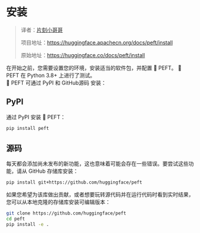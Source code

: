 # 安装

> 译者：[片刻小哥哥](https://github.com/jiangzhonglian)
>
> 项目地址：<https://huggingface.apachecn.org/docs/peft/install>
>
> 原始地址：<https://huggingface.co/docs/peft/install>



在开始之前，您需要设置您的环境，安装适当的软件包，并配置 🤗 PEFT。 
🤗 PEFT 在 Python 3.8+ 上进行了测试。  
🤗 PEFT 可通过 PyPI 和 GitHub源码 安装：  


## PyPI
通过 PyPI 安装 🤗 PEFT：

```bash
pip install peft
```


## 源码

每天都会添加尚未发布的新功能，这也意味着可能会存在一些错误。要尝试这些功能，请从 GitHub 存储库安装：

```bash
pip install git+https://github.com/huggingface/peft
```


如果您希望为该库做出贡献，或者想要玩转源代码并在运行代码时看到实时结果，您可以从本地克隆的存储库安装可编辑版本：

```bash
git clone https://github.com/huggingface/peft
cd peft
pip install -e .
```